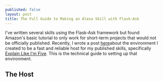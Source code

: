 ```yaml
---
published: false
layout: post
title: The Full Guide to Making an Alexa Skill with Flask-Ask
---
```



I've written several skills using the Flask-Ask framework but found Amazon's basic tutorial to only work for short-term projects that would not be officially published. Recently, I wrote a post [here](/My-Alexa-Skills-Environment/)about the environment I created to be a fast and reliable host for my published skills, specifically [Explain Like I'm Five](https://www.amazon.com/Reddit-Explain-Like-Im-Unofficial/dp/B077ZQWYX3). This is the technical guide to setting up that environment.

## The Host

&nbsp;